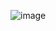 ![image](https://github.com/sesac-2023/Final_PJT_3V/assets/87634594/32ebaeba-af1f-482e-bebf-2bf5fcc369bf)
